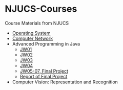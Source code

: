 # NJUCS-Courses
Course Materials from NJUCS

- [Operating System](https://gitee.com/jungle-gym-ac/ComputerNetwork)
- [Computer Network](https://gitee.com/jungle-gym-ac/ComputerNetwork)
- Advanced Programming in Java
  - [JW01](https://github.com/jwork-2021-attic/jw01-jungle-gym-ac)
  - [JW02](https://github.com/jwork-2021-attic/jw02-jungle-gym-ac)
  - [JW03](https://github.com/jwork-2021-attic/jw03-jungle-gym-ac)
  - [JW04](https://github.com/jwork-2021-attic/jw04-jungle-gym-ac)
  - [JW05-07, Final Project](https://github.com/jwork-2021-attic/jw05-jungle-gym-ac)
  - [Report of Final Project](https://github.com/jwork-2021-attic/jw08-final-jungle-gym-ac)
- Computer Vision: Representation and Recognition
